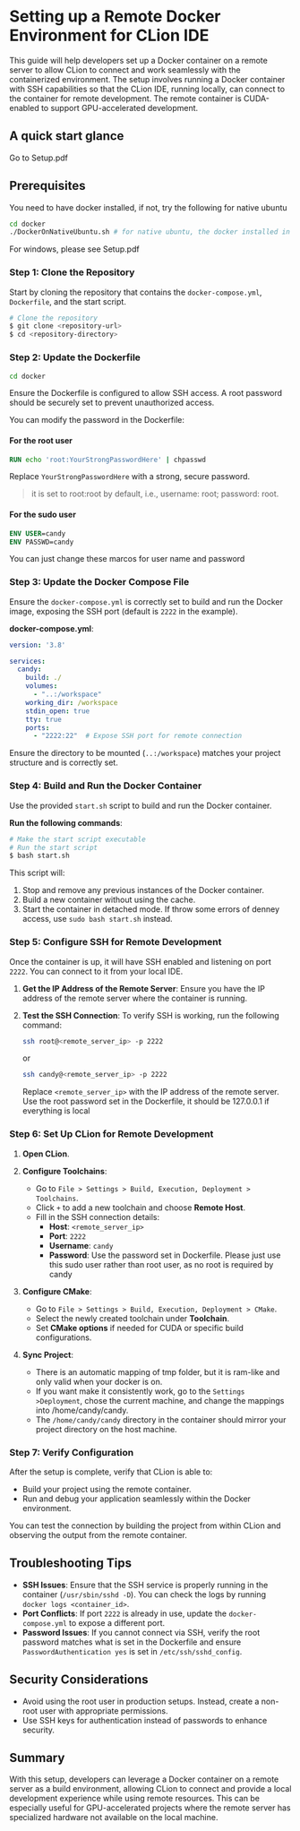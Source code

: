 # Setting up a Remote Docker Environment for CLion IDE

This guide will help developers set up a Docker container on a remote server to allow CLion to connect and work
seamlessly with the containerized environment. The setup involves running a Docker container with SSH capabilities so
that the CLion IDE, running locally, can connect to the container for remote development. The remote container is
CUDA-enabled to support GPU-accelerated development.

## A quick start glance

Go to Setup.pdf

## Prerequisites

You need to have docker installed, if not, try the following for native ubuntu

```bash
cd docker
./DockerOnNativeUbuntu.sh # for native ubuntu, the docker installed in this way requires sudo to run
```

For windows, please see Setup.pdf

### Step 1: Clone the Repository

Start by cloning the repository that contains the `docker-compose.yml`, `Dockerfile`, and the start script.

```bash
# Clone the repository
$ git clone <repository-url>
$ cd <repository-directory>
```

### Step 2: Update the Dockerfile

```bash
cd docker
```

Ensure the Dockerfile is configured to allow SSH access. A root password should be securely set to prevent unauthorized
access.

You can modify the password in the Dockerfile:

#### For the root user

```dockerfile
RUN echo 'root:YourStrongPasswordHere' | chpasswd
```

Replace `YourStrongPasswordHere` with a strong, secure password.

> it is set to root:root by default, i.e., username: root; password: root.

#### For the sudo user

```dockerfile
ENV USER=candy
ENV PASSWD=candy
```

You can just change these marcos for user name and password

### Step 3: Update the Docker Compose File

Ensure the `docker-compose.yml` is correctly set to build and run the Docker image, exposing the SSH port (default is
`2222` in the example).

**docker-compose.yml**:

```yaml
version: '3.8'

services:
  candy:
    build: ./
    volumes:
      - "..:/workspace"
    working_dir: /workspace
    stdin_open: true
    tty: true
    ports:
      - "2222:22"  # Expose SSH port for remote connection
```

Ensure the directory to be mounted (`..:/workspace`) matches your project structure and is correctly set.

### Step 4: Build and Run the Docker Container

Use the provided `start.sh` script to build and run the Docker container.

**Run the following commands**:

```bash
# Make the start script executable
# Run the start script
$ bash start.sh
```

This script will:

1. Stop and remove any previous instances of the Docker container.
2. Build a new container without using the cache.
3. Start the container in detached mode.
   If throw some errors of denney access, use ` sudo bash start.sh ` instead.

### Step 5: Configure SSH for Remote Development

Once the container is up, it will have SSH enabled and listening on port `2222`. You can connect to it from your local
IDE.

1. **Get the IP Address of the Remote Server**:
   Ensure you have the IP address of the remote server where the container is running.

2. **Test the SSH Connection**:
   To verify SSH is working, run the following command:
   ```bash
   ssh root@<remote_server_ip> -p 2222
   ```
   or
   ```bash
   ssh candy@<remote_server_ip> -p 2222
   ```
   Replace `<remote_server_ip>` with the IP address of the remote server. Use the root password set in the Dockerfile,
   it should be 127.0.0.1 if everything is local

### Step 6: Set Up CLion for Remote Development

1. **Open CLion**.

2. **Configure Toolchains**:
    - Go to `File > Settings > Build, Execution, Deployment > Toolchains`.
    - Click `+` to add a new toolchain and choose **Remote Host**.
    - Fill in the SSH connection details:
        - **Host**: `<remote_server_ip>`
        - **Port**: `2222`
        - **Username**: `candy`
        - **Password**: Use the password set in Dockerfile.
          Please just use this sudo user rather than root user, as no root is required by candy

3. **Configure CMake**:
    - Go to `File > Settings > Build, Execution, Deployment > CMake`.
    - Select the newly created toolchain under **Toolchain**.
    - Set **CMake options** if needed for CUDA or specific build configurations.

4. **Sync Project**:
    - There is an automatic mapping of tmp folder, but it is ram-like and only valid when your docker is on.
    - If you want make it consistently work, go to the ` Settings >Deployment `, chose the current machine, and change
      the mappings into /home/candy/candy.
    - The `/home/candy/candy` directory in the container should mirror your project directory on the host machine.

### Step 7: Verify Configuration

After the setup is complete, verify that CLion is able to:

- Build your project using the remote container.
- Run and debug your application seamlessly within the Docker environment.

You can test the connection by building the project from within CLion and observing the output from the remote
container.

## Troubleshooting Tips

- **SSH Issues**: Ensure that the SSH service is properly running in the container (`/usr/sbin/sshd -D`). You can check
  the logs by running `docker logs <container_id>`.
- **Port Conflicts**: If port `2222` is already in use, update the `docker-compose.yml` to expose a different port.
- **Password Issues**: If you cannot connect via SSH, verify the root password matches what is set in the Dockerfile and
  ensure `PasswordAuthentication yes` is set in `/etc/ssh/sshd_config`.

## Security Considerations

- Avoid using the root user in production setups. Instead, create a non-root user with appropriate permissions.
- Use SSH keys for authentication instead of passwords to enhance security.

## Summary

With this setup, developers can leverage a Docker container on a remote server as a build environment, allowing CLion to
connect and provide a local development experience while using remote resources. This can be especially useful for
GPU-accelerated projects where the remote server has specialized hardware not available on the local machine.

